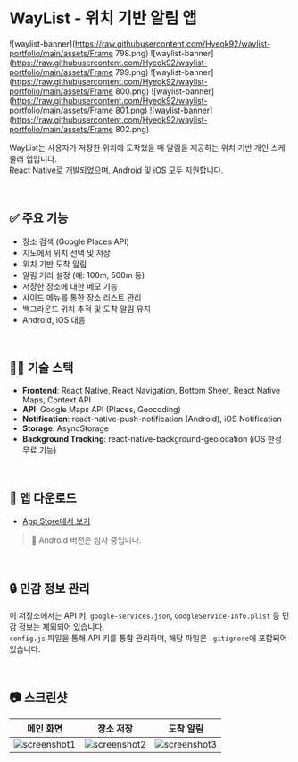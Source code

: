 # WayList - 위치 기반 알림 앱

![waylist-banner](https://raw.githubusercontent.com/Hyeok92/waylist-portfolio/main/assets/Frame 798.png)
![waylist-banner](https://raw.githubusercontent.com/Hyeok92/waylist-portfolio/main/assets/Frame 799.png)
![waylist-banner](https://raw.githubusercontent.com/Hyeok92/waylist-portfolio/main/assets/Frame 800.png)
![waylist-banner](https://raw.githubusercontent.com/Hyeok92/waylist-portfolio/main/assets/Frame 801.png)
![waylist-banner](https://raw.githubusercontent.com/Hyeok92/waylist-portfolio/main/assets/Frame 802.png)

 <!-- 앱 대표 이미지 또는 스크린샷 배너 -->

WayList는 사용자가 저장한 위치에 도착했을 때 알림을 제공하는 위치 기반 개인 스케줄러 앱입니다.  
React Native로 개발되었으며, Android 및 iOS 모두 지원합니다.

<br/>

## ✅ 주요 기능

- 장소 검색 (Google Places API)
- 지도에서 위치 선택 및 저장
- 위치 기반 도착 알림
- 알림 거리 설정 (예: 100m, 500m 등)
- 저장한 장소에 대한 메모 기능
- 사이드 메뉴를 통한 장소 리스트 관리
- 백그라운드 위치 추적 및 도착 알림 유지
- Android, iOS 대응

<br/>

## 🧑‍💻 기술 스택

- **Frontend**: React Native, React Navigation, Bottom Sheet, React Native Maps, Context API
- **API**: Google Maps API (Places, Geocoding)
- **Notification**: react-native-push-notification (Android), iOS Notification
- **Storage**: AsyncStorage
- **Background Tracking**: react-native-background-geolocation (iOS 한정 무료 기능)

<br/>

## 📱 앱 다운로드

- [App Store에서 보기](https://apps.apple.com/app/6742695436) <!-- 실제 앱스토어 링크로 교체 -->

> 🚧 Android 버전은 심사 중입니다.

<br/>

## 🔒 민감 정보 관리

이 저장소에서는 API 키, `google-services.json`, `GoogleService-Info.plist` 등 민감 정보는 제외되어 있습니다.  
`config.js` 파일을 통해 API 키를 통합 관리하며, 해당 파일은 `.gitignore`에 포함되어 있습니다.

<br/>

## 📷 스크린샷

| 메인 화면 | 장소 저장 | 도착 알림 |
|-----------|-----------|------------|
| ![screenshot1](https://your-screenshot-url1) | ![screenshot2](https://your-screenshot-url2) | ![screenshot3](https://your-screenshot-url3) |
